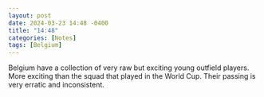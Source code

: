 ```yaml
---
layout: post
date: 2024-03-23 14:48 -0400
title: "14:48"
categories: [Notes]
tags: [Belgium]
---
```


Belgium have a collection of very raw but exciting young outfield players. More exciting than the squad that played in the World Cup. Their passing is very erratic and inconsistent.


